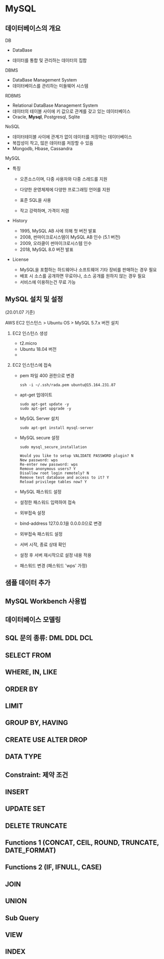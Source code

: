 # MySQL

## 데이터베이스의 개요

DB

- DataBase

- 데이터를 통합 및 관리하는 데이터의 집합



DBMS

- DataBase Management System
- 데이터베이스를 관리하는 미들웨어 시스템



RDBMS

- Relational DataBase Management System
- 데이터의 테이블 사이에 키 값으로 관계를 갖고 있는 데이터베이스
- Oracle, **Mysql**, Postgresql, Sqlite



NoSQL

- 데이터테이블 사이에 관계가 없이 데이터를 저장하는 데이터베이스
- 복잡성이 작고, 많은 데이터를 저장할 수 있음
- Mongodb, Hbase, Cassandra



MySQL

- 특징

  - 오픈소스이며, 다중 사용자와 다중 스레드를 지원

  - 다양한 운영체제에 다양한 프로그래밍 언어를 지원

  - 표준 SQL을 사용

  - 작고 강력하며, 가격이 저렴

- History

  - 1995, MySQL AB 사에 의해 첫 버전 발표
  - 2008, 썬마이크로시스템이 MySQL AB 인수 (5.1 버전)
  - 2009, 오라클이 썬마이크로시스템 인수
  - 2018, MySQL 8.0 버전 발표

- License

  - MySQL을 포함하는 하드웨어나 소프트웨어 기타 장비를 판매하는 경우 필요
  - 배포 시 소스를 공개하면 무료이나, 소스 공개를 원하지 않는 경우 필요
  - 서비스에 이용하는건 무료 가능



## MySQL 설치 및 설정

(20.01.07 기준)

AWS EC2 인스턴스 > Ubuntu OS > MySQL 5.7.x 버전 설치



1. EC2 인스턴스 생성

   - t2.micro
   - Ubuntu 18.04 버전
   - 

2. EC2 인스턴스에 접속

   - pem 파일 400 권한으로 변경

     ```shell
     ssh -i ~/.ssh/rada.pem ubuntu@15.164.231.87
     ```

   - apt-get 업데이트

     ```shell
     sudo apt-get update -y
     sudo apt-get upgrade -y
     ```

   - MySQL Server 설치

     ```shell
     sudo apt-get install mysql-server
     ```

   - MySQL secure 설정

     ```shell
     sudo mysql_secure_installation
     
     Would you like to setup VALIDATE PASSWORD plugin? N
     New password: wps
     Re-enter new password: wps
     Remove anonymous users? Y
     Disallow root login remotely? N
     Remove test database and access to it? Y
     Reload privilege tables now? Y
     ```

   - MySQL 패스워드 설정

   - 설정한 패스워드 입력하여 접속
   
   - 외부접속 설정

   - bind-address 127.0.0.1을 0.0.0.0으로 변경

   - 외부접속 패스워드 설정

   - 서버 시작, 종료 상태 확인

   - 설정 후 서버 재시작으로 설정 내용 적용

   - 패스워드 변경 (패스워드 'wps' 가정)





## 샘플 데이터 추가

## MySQL Workbench 사용법

## 데이터베이스 모델링

## SQL 문의 종류: DML DDL DCL

## SELECT FROM

## WHERE, IN, LIKE

## ORDER BY

## LIMIT

## GROUP BY, HAVING

## CREATE USE ALTER DROP

## DATA TYPE

## Constraint: 제약 조건

## INSERT

## UPDATE SET

## DELETE TRUNCATE

## Functions 1 (CONCAT, CEIL, ROUND, TRUNCATE, DATE_FORMAT)

## Functions 2 (IF, IFNULL, CASE)

## JOIN

## UNION

## Sub Query

## VIEW

## INDEX